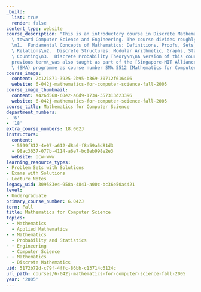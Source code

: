 ```yaml
---
_build:
  list: true
  render: false
content_type: website
course_description: "This is an introductory course in Discrete Mathematics oriented\
  \ toward Computer Science and Engineering. The course divides roughly into thirds:\n\
  \n1.  Fundamental Concepts of Mathematics: Definitions, Proofs, Sets, Functions,\
  \ Relations\n2.  Discrete Structures: Modular Arithmetic, Graphs, State Machines,\
  \ Counting\n3.  Discrete Probability Theory\n\nA version of this course from a\_\
  previous term\_was also taught as part of the [Singapore-MIT Alliance](http://web.mit.edu/sma/)\
  \ (SMA) programme as course number SMA 5512 (Mathematics for Computer Science).\n"
course_image:
  content: 2c121871-3925-2b95-b369-30712f616406
  website: 6-042j-mathematics-for-computer-science-fall-2005
course_image_thumbnail:
  content: a426d568-60e2-a6d9-1734-357313d23396
  website: 6-042j-mathematics-for-computer-science-fall-2005
course_title: Mathematics for Computer Science
department_numbers:
- '6'
- '18'
extra_course_numbers: 18.062J
instructors:
  content:
  - 5599f812-4e07-a612-d8a6-f8a59a5d81d3
  - 98ac3637-077b-4114-a6e7-bc8eb998e2e3
  website: ocw-www
learning_resource_types:
- Problem Sets with Solutions
- Exams with Solutions
- Lecture Notes
legacy_uid: 309583e4-958a-4841-a00c-bc36e50a4421
level:
- Undergraduate
primary_course_number: 6.042J
term: Fall
title: Mathematics for Computer Science
topics:
- - Mathematics
  - Applied Mathematics
- - Mathematics
  - Probability and Statistics
- - Engineering
  - Computer Science
- - Mathematics
  - Discrete Mathematics
uid: 5172b72d-c79f-4ffc-86bb-c13714c6124c
url_path: courses/6-042j-mathematics-for-computer-science-fall-2005
year: '2005'
---
```


